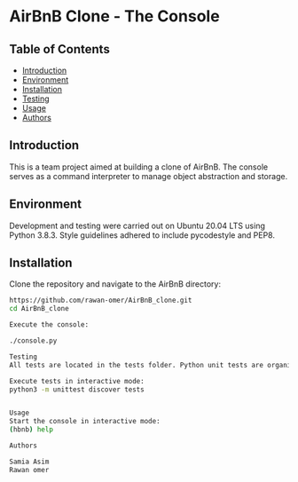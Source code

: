 # AirBnB Clone - The Console

## Table of Contents

- [Introduction](#introduction)
- [Environment](#environment)
- [Installation](#installation)
- [Testing](#testing)
- [Usage](#usage)
- [Authors](#authors)

## Introduction

This is a team project aimed at building a clone of AirBnB. The console serves as a command interpreter to manage object abstraction and storage.

## Environment

Development and testing were carried out on Ubuntu 20.04 LTS using Python 3.8.3. Style guidelines adhered to include pycodestyle and PEP8.

## Installation

Clone the repository and navigate to the AirBnB directory:

```bash
https://github.com/rawan-omer/AirBnB_clone.git
cd AirBnB_clone

Execute the console:

./console.py

Testing
All tests are located in the tests folder. Python unit tests are organized in files starting with test_.

Execute tests in interactive mode:
python3 -m unittest discover tests


Usage
Start the console in interactive mode:
(hbnb) help

Authors

Samia Asim
Rawan omer
